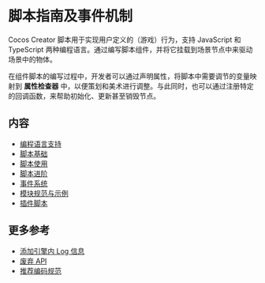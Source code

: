 # 脚本指南及事件机制

Cocos Creator 脚本用于实现用户定义的（游戏）行为，支持 JavaScript 和 TypeScript 两种编程语言。通过编写脚本组件，并将它挂载到场景节点中来驱动场景中的物体。

在组件脚本的编写过程中，开发者可以通过声明属性，将脚本中需要调节的变量映射到 **属性检查器** 中，以便策划和美术进行调整。与此同时，也可以通过注册特定的回调函数，来帮助初始化、更新甚至销毁节点。

## 内容

- [编程语言支持](./language-support.md)
- [脚本基础](./script-basics.md)
- [脚本使用](./usage.md)
- [脚本进阶](./reference-class.md)
- [事件系统](../engine/event/index.md)
- [模块规范与示例](./modules/index.md)
- [插件脚本](./external-scripts.md)

## 更多参考

- [添加引擎内 Log 信息](./log.md)
- [废弃 API](./deprecated.md)
- [推荐编码规范](./reference/coding-standards.md)
